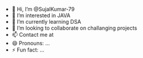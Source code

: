 - 👋 Hi, I’m @SujalKumar-79
- 👀 I’m interested in JAVA
- 🌱 I’m currently learning DSA
- 💞️ I’m looking to collaborate on challanging projects
- 📫 Contact me at  
- 😄 Pronouns: ...
- ⚡ Fun fact: ...

<!---
SujalKumar-79/SujalKumar-79 is a ✨ special ✨ repository because its `README.md` (this file) appears on your GitHub profile.
You can click the Preview link to take a look at your changes.
--->

